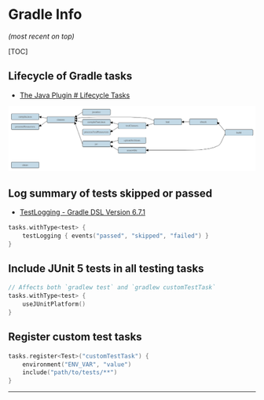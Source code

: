 # Gradle Info

*(most recent on top)*

[TOC]

## Lifecycle of Gradle tasks

* [The Java Plugin # Lifecycle Tasks](https://docs.gradle.org/7.2/userguide/java_plugin.html#lifecycle_tasks) 

![java-plugin-tasks](java-plugin-tasks.png)



## Log summary of tests skipped or passed

* [TestLogging - Gradle DSL Version 6.7.1](https://docs.gradle.org/current/dsl/org.gradle.api.tasks.testing.logging.TestLogging.html)

```kotlin
tasks.withType<test> {
    testLogging { events("passed", "skipped", "failed") }
}
```



## Include JUnit 5 tests in all testing tasks

```kotlin
// Affects both `gradlew test` and `gradlew customTestTask`
tasks.withType<test> {
    useJUnitPlatform()
}
```



## Register custom test tasks

```kotlin
tasks.register<Test>("customTestTask") {
    environment("ENV_VAR", "value")
    include("path/to/tests/**")
}
```



---

